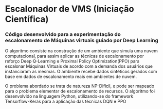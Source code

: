 # Escalonador de VMS (Iniciação Científica)

### Código desenvolvido para a experimentação do escalonamento de Máquinas virtuais guiado por Deep Learning

O algoritmo consiste na construção de um ambiente que simula uma nuvem computacional, para assim aplicar as técnicas de escalonamento por reforço Deep Q-Learning e Proximal Policy Optimization(PPO) para escalonar Máquinas Virtuais de acordo com a demanda dos usuários que instanciaram as mesmas. O ambiente recebe dados sintéticos gerados com base em dados de escalonamento reais em ambientes de nuvem. 

O problema abordado se trata de natureza NP-Difícil, e pode ser mapeado para o problema elementar de escalonamento de recursos. O algoritmo foi desenvolvido na linguagem Python, utilizando-se do framework Tensorflow-Keras para a aplicação das técnicas DQN e PPO
